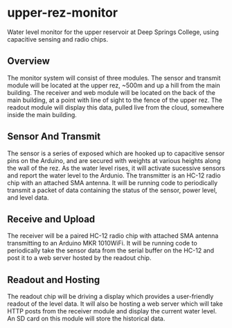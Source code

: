 # upper-rez-monitor
Water level monitor for the upper reservoir at Deep Springs College, using capacitive sensing and radio chips.

## Overview ##

The monitor system will consist of three modules. The sensor and transmit module will be located at the upper rez, ~500m and up a hill from the main building. The receiver and web module will be located on the back of the main building, at a point with line of sight to the fence of the upper rez. The readout module will display this data, pulled live from the cloud, somewhere inside the main building.

## Sensor And Transmit

The sensor is a series of exposed which are hooked up to capacitive sensor pins on the Arduino, and are secured with weights at various heights along the wall of the rez. As the water level rises, it will activate sucessive sensors and report the water level to the Ardunio. The transmitter is an HC-12 radio chip with an attached SMA antenna. It will be running code to periodically transmit a packet of data containing the status of the sensor, power level, and level data.

## Receive and Upload

The receiver will be a paired HC-12 radio chip with attached SMA antenna transmitting to an Arduino MKR 1010WiFi. It will be running code to periodically take the sensor data from the serial buffer on the HC-12 and post it to a web server hosted by the readout chip.

## Readout and Hosting

The readout chip will be driving a display which provides a user-friendly readout of the level data. It will also be hosting a web server which will take HTTP posts from the receiver module and display the current water level. An SD card on this module will store the historical data.

